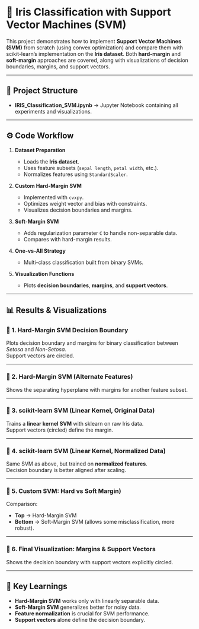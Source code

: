 # 🌸 Iris Classification with Support Vector Machines (SVM)

This project demonstrates how to implement **Support Vector Machines (SVM)** from scratch (using convex optimization) and compare them with scikit-learn’s implementation on the **Iris dataset**. Both **hard-margin** and **soft-margin** approaches are covered, along with visualizations of decision boundaries, margins, and support vectors.

---

## 📂 Project Structure
- **IRIS_Classification_SVM.ipynb** → Jupyter Notebook containing all experiments and visualizations.  
---

## ⚙️ Code Workflow
1. **Dataset Preparation**
   - Loads the **Iris dataset**.
   - Uses feature subsets (`sepal length`, `petal width`, etc.).
   - Normalizes features using `StandardScaler`.

2. **Custom Hard-Margin SVM**
   - Implemented with `cvxpy`.
   - Optimizes weight vector and bias with constraints.
   - Visualizes decision boundaries and margins.

3. **Soft-Margin SVM**
   - Adds regularization parameter `C` to handle non-separable data.
   - Compares with hard-margin results.

4. **One-vs-All Strategy**
   - Multi-class classification built from binary SVMs.

5. **Visualization Functions**
   - Plots **decision boundaries**, **margins**, and **support vectors**.

---

## 📊 Results & Visualizations

### 🔹 1. Hard-Margin SVM Decision Boundary 
Plots decision boundary and margins for binary classification between *Setosa* and *Non-Setosa*.  
Support vectors are circled.

---

### 🔹 2. Hard-Margin SVM (Alternate Features)
Shows the separating hyperplane with margins for another feature subset.

---

### 🔹 3. scikit-learn SVM (Linear Kernel, Original Data)  
Trains a **linear kernel SVM** with sklearn on raw Iris data.  
Support vectors (circled) define the margin.

---

### 🔹 4. scikit-learn SVM (Linear Kernel, Normalized Data)
Same SVM as above, but trained on **normalized features**.  
Decision boundary is better aligned after scaling.

---

### 🔹 5. Custom SVM: Hard vs Soft Margin)  
Comparison:
- **Top** → Hard-Margin SVM  
- **Bottom** → Soft-Margin SVM (allows some misclassification, more robust).  

---

### 🔹 6. Final Visualization: Margins & Support Vectors  
Shows the decision boundary with support vectors explicitly circled.  

---
## 📌 Key Learnings

- **Hard-Margin SVM** works only with linearly separable data.  
- **Soft-Margin SVM** generalizes better for noisy data.  
- **Feature normalization** is crucial for SVM performance.  
- **Support vectors** alone define the decision boundary.  
